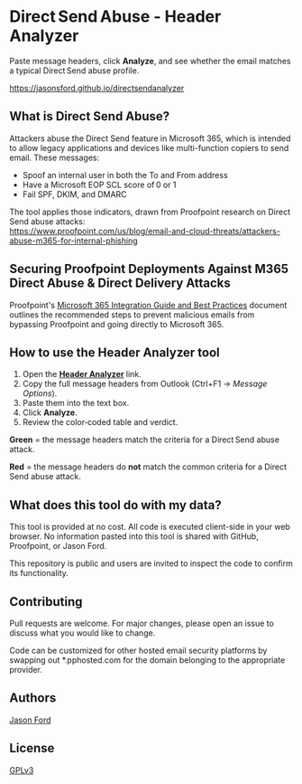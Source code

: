 # Direct Send Abuse - Header Analyzer
Paste message headers, click **Analyze**, and see whether the email matches a typical Direct Send abuse profile.

https://jasonsford.github.io/directsendanalyzer

## What is Direct Send Abuse?
Attackers abuse the Direct Send feature in Microsoft 365, which is intended to allow legacy applications and devices like multi-function copiers to send email. These messages:

* Spoof an internal user in both the To and From address
* Have a Microsoft EOP SCL score of 0 or 1
* Fail SPF, DKIM, and DMARC

The tool applies those indicators, drawn from Proofpoint research on Direct Send abuse attacks:  
<https://www.proofpoint.com/us/blog/email-and-cloud-threats/attackers-abuse-m365-for-internal-phishing>

## Securing Proofpoint Deployments Against M365 Direct Abuse & Direct Delivery Attacks
Proofpoint's [Microsoft 365 Integration Guide and Best Practices](https://proofpoint.my.site.com/community/s/article/Best-Practices-Office-365-Inbound-and-Outbound-Mail-Integration) document outlines the recommended steps to prevent malicious emails from bypassing Proofpoint and going directly to Microsoft 365.

## How to use the Header Analyzer tool
1. Open the [**Header Analyzer**](https://jasonsford.github.io/directsendanalyzer/) link.  
2. Copy the full message headers from Outlook (Ctrl+F1 → *Message Options*).  
3. Paste them into the text box.
4. Click **Analyze**.  
5. Review the color‑coded table and verdict.

**Green** = the message headers match the criteria for a Direct Send abuse attack.

**Red** = the message headers do **not** match the common criteria for a Direct Send abuse attack.

## What does this tool do with my data?
This tool is provided at no cost. All code is executed client-side in your web browser. No information pasted into this tool is shared with GitHub, Proofpoint, or Jason Ford.

This repository is public and users are invited to inspect the code to confirm its functionality.

## Contributing
Pull requests are welcome. For major changes, please open an issue to discuss what you would like to change.

Code can be customized for other hosted email security platforms by swapping out *.pphosted.com for the domain belonging to the appropriate provider.

## Authors
[Jason Ford](http://jasonsford.com)

## License
[GPLv3](https://choosealicense.com/licenses/gpl-3.0/)

